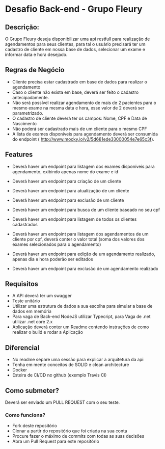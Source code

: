 Desafio Back-end - Grupo Fleury
====

## Descrição:

O Grupo Fleury deseja disponibilizar uma api restfull para realização de agendamentos para seus clientes, 
para tal o usuário precisará ter um cadastro de cliente em nossa base de dados, 
selecionar um exame e informar data e hora desejado.

## Regras de Negócio

- Cliente precisa estar cadastrado em base de dados para realizar o agendamento
- Caso o cliente não exista em base, deverá ser feito o cadastro antecipadamente.
- Não será possível realizar agendamento de mais de 2 pacientes para o mesmo exame na mesma data e hora, esse valor de 2 deverá ser parametrizado.
- O cadastro de cliente deverá ter os campos: Nome, CPF e Data de Nascimento
- Não poderá ser cadastrado mais de um cliente para o mesmo CPF
- A lista de exames disponíveis para agendamento deverá ser consumida do endpoint ( http://www.mocky.io/v2/5d681ede33000054e7e65c3f).

## Features
- Deverá haver um endpoint para listagem dos exames disponíveis para agendamento, exibindo apenas nome do exame e id
- Deverá haver um endpoint para criação de um cliente
- Deverá haver um endpoint para atualização de um cliente
- Deverá haver um endpoint para exclusão de um cliente
- Deverá haver um endpoint para busca de um cliente baseado no seu cpf
- Deverá haver um endpoint para listagem de todos os clientes cadastrados

- Deverá haver um endpoint para listagem dos agendamentos de um cliente por cpf, deverá conter o valor total (soma dos valores dos exames selecionados para o agendamento)
- Deverá haver um endpoint para edição de um agendamento realizado, apenas dia e hora poderão ser editados
- Deverá haver um endpoint para exclusão de um agendamento realizado

## Requisitos

- A API deverá ter um swagger
- Teste unitário
- Utilizar uma estrutura de dados a sua escolha para simular a base de dados em memória
- Para vaga de Back-end NodeJS utilizar Typecript, para Vaga de .net utilizar .net core 2.x
- Aplicação deverá conter um Readme contendo instruções de como realizar o build e rodar a Aplicação


## Diferencial
- No readme separe uma sessão para explicar a arquitetura da api
- Tenha em mente conceitos de SOLID e clean architecture 
- Docker
- Esteira de CI/CD no github (exemplo Travis CI)

## Como submeter?

Deverá ser enviado um PULL REQUEST com o seu teste.

### Como funciona?

- Fork deste repositório
- Clonar a partir do repositório que foi criada na sua conta
- Procure fazer o máximo de commits com todas as suas decisões
- Abra um Pull Request para este repositório
